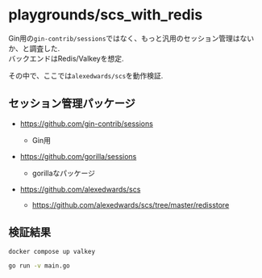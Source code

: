 # playgrounds/scs_with_redis

Gin用の`gin-contrib/sessions`ではなく、もっと汎用のセッション管理はないか、と調査した.  
バックエンドはRedis/Valkeyを想定.

その中で、ここでは`alexedwards/scs`を動作検証.

## セッション管理パッケージ

* https://github.com/gin-contrib/sessions
    * Gin用

* https://github.com/gorilla/sessions
    * gorillaなパッケージ

* https://github.com/alexedwards/scs
    * https://github.com/alexedwards/scs/tree/master/redisstore

## 検証結果

```bash
docker compose up valkey
```

```bash
go run -v main.go
```
